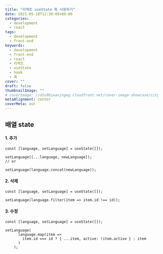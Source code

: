 ```yaml
---
title: "리액트 useState 훅 사용하기"
date: 2021-05-18T12:30:09+09:00
categories:
  - development
  - react
tags:
  - development
  - front-end
keywords:
  - development
  - front-end
  - react
  - 리액트
  - useState
  - hook
  - 훅
cover: ""
draft: false
thumbnailImage: ""
# coverImage: //d1u9biwaxjngwg.cloudfront.net/cover-image-showcase/city.jpg
metaAlignment: center
coverMeta: out
---
```


<!--toc-->

## 배열 state 

#### 1\. 추가

```
const [language, setLanguage] = useState([]);

setLanguage([...language, newLanguage]);
// or

setLanguage(language.concat(newLanguage));
```

<!--adsense-->

#### 2\. 삭제

```
const [language, setLanguage] = useState([]);

setLanguage(language.filter(item => item.id !== id));
```

#### 3\. 수정

```
const [language, setLanguage] = useState([]);

setLanguage(
      language.map(item =>
        item.id === id ? { ...item, active: !item.active } : item
      )
    );
```
